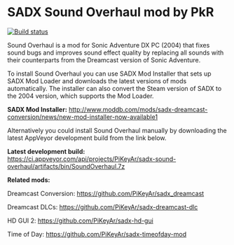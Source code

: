 # SADX Sound Overhaul mod by PkR

[![Build status](https://ci.appveyor.com/api/projects/status/ms93evh2smwoc0mb?svg=true)](https://ci.appveyor.com/project/PiKeyAr/sadx-sound-overhaul)

Sound Overhaul is a mod for Sonic Adventure DX PC (2004) that fixes sound bugs and improves sound effect quality by replacing all sounds with their counterparts from the Dreamcast version of Sonic Adventure. 

To install Sound Overhaul you can use SADX Mod Installer that sets up SADX Mod Loader and downloads the latest versions of mods automatically. The installer can also convert the Steam version of SADX to the 2004 version, which supports the Mod Loader. 

**SADX Mod Installer:** http://www.moddb.com/mods/sadx-dreamcast-conversion/news/new-mod-installer-now-available1

Alternatively you could install Sound Overhaul manually by downloading the latest AppVeyor development build from the link below.

**Latest development build:** https://ci.appveyor.com/api/projects/PiKeyAr/sadx-sound-overhaul/artifacts/bin/SoundOverhaul.7z 

**Related mods:**

Dreamcast Conversion: https://github.com/PiKeyAr/sadx_dreamcast

Dreamcast DLCs: https://github.com/PiKeyAr/sadx-dreamcast-dlc

HD GUI 2: https://github.com/PiKeyAr/sadx-hd-gui

Time of Day: https://github.com/PiKeyAr/sadx-timeofday-mod

